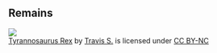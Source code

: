 ##  Remains

[![](https://farm5.static.flickr.com/4147/5035654984_6c662231c6.jpg)](https://flickr.com/photos/baggis/5035654984 "Tyrannosaurus Rex")  
[Tyrannosaurus Rex](https://flickr.com/photos/baggis/5035654984 "Tyrannosaurus Rex") by [Travis S.](https://flickr.com/people/baggis) is licensed under [CC BY-NC](https://creativecommons.org/licenses/by-nc/2.0/)
